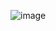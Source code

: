 ![image](https://github.com/Merhong/final-back/assets/78343061/db13e302-2a49-4688-9f56-4dea1d4a70e4)

